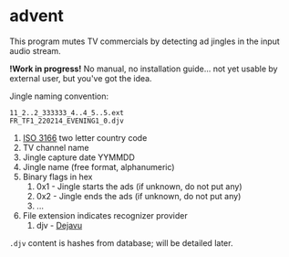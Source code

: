 # advent
This program mutes TV commercials by detecting ad jingles in the input audio stream.

**!Work in progress!** No manual, no installation guide... not yet usable by external user, but you've got the idea.

Jingle naming convention:

```
11_2..2_333333_4..4_5..5.ext
FR_TF1_220214_EVENING1_0.djv
```

1. [ISO 3166](https://en.wikipedia.org/wiki/List_of_ISO_3166_country_codes) two letter country code
2. TV channel name
3. Jingle capture date YYMMDD
4. Jingle name (free format, alphanumeric)
5. Binary flags in hex
   1. 0x1 - Jingle starts the ads (if unknown, do not put any)
   2. 0x2 - Jingle ends the ads (if unknown, do not put any)
   3. ...
6. File extension indicates recognizer provider
   1. djv - [Dejavu](https://github.com/denis-stepanov/dejavu)

`.djv` content is hashes from database; will be detailed later.
